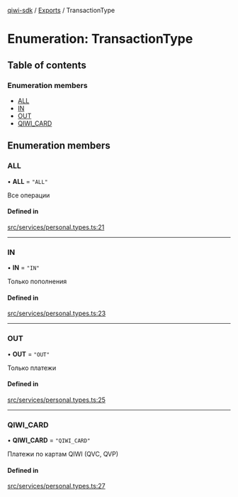[qiwi-sdk](../README.md) / [Exports](../modules.md) / TransactionType

# Enumeration: TransactionType

## Table of contents

### Enumeration members

- [ALL](TransactionType.md#all)
- [IN](TransactionType.md#in)
- [OUT](TransactionType.md#out)
- [QIWI\_CARD](TransactionType.md#qiwi_card)

## Enumeration members

### ALL

• **ALL** = `"ALL"`

Все операции

#### Defined in

[src/services/personal.types.ts:21](https://github.com/AlexXanderGrib/node-qiwi-sdk/blob/3eb2fbd/src/services/personal.types.ts#L21)

___

### IN

• **IN** = `"IN"`

Только пополнения

#### Defined in

[src/services/personal.types.ts:23](https://github.com/AlexXanderGrib/node-qiwi-sdk/blob/3eb2fbd/src/services/personal.types.ts#L23)

___

### OUT

• **OUT** = `"OUT"`

Только платежи

#### Defined in

[src/services/personal.types.ts:25](https://github.com/AlexXanderGrib/node-qiwi-sdk/blob/3eb2fbd/src/services/personal.types.ts#L25)

___

### QIWI\_CARD

• **QIWI\_CARD** = `"QIWI_CARD"`

Платежи по картам QIWI (QVC, QVP)

#### Defined in

[src/services/personal.types.ts:27](https://github.com/AlexXanderGrib/node-qiwi-sdk/blob/3eb2fbd/src/services/personal.types.ts#L27)
